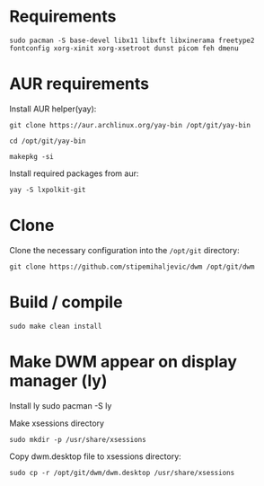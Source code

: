 # Requirements
    sudo pacman -S base-devel libx11 libxft libxinerama freetype2 fontconfig xorg-xinit xorg-xsetroot dunst picom feh dmenu

# AUR requirements
Install AUR helper(yay):

    git clone https://aur.archlinux.org/yay-bin /opt/git/yay-bin

    cd /opt/git/yay-bin

    makepkg -si

Install required packages from aur:

    yay -S lxpolkit-git

# Clone
Clone the necessary configuration into the `/opt/git` directory:

    git clone https://github.com/stipemihaljevic/dwm /opt/git/dwm

# Build / compile
    sudo make clean install

# Make DWM appear on display manager (ly)
Install ly
    sudo pacman -S ly

Make xsessions directory

    sudo mkdir -p /usr/share/xsessions

Copy dwm.desktop file to xsessions directory:

    sudo cp -r /opt/git/dwm/dwm.desktop /usr/share/xsessions
